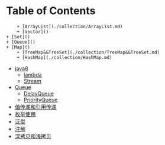 # Table of Contents



        + [ArrayList](./collection/ArrayList.md)
        + [Vector]()
    + [Set]()
    + [Queue]()
    + [Map]()
        + [TreeMap&&TreeSet](./collection/TreeMap&&TreeSet.md)
        + [HashMap](./collection/HashMap.md)

+ [java8]()
    + [lambda](./java8/lambda.md)
    + [Stream](./java8/Stream.md)
+ [Queue]()
    + [DelayQueue](./Queue/DelayQueue.md)
    + [PriorityQueue](./Queue/PriorityQueue.md)
+ [值传递和引用传递](值传递和引用传递.md)
+ [枚举使用](枚举使用.md)
+ [泛型](泛型.md)
+ [注解](注解.md)
+ [深拷贝和浅拷贝](深拷贝和浅拷贝.md)
